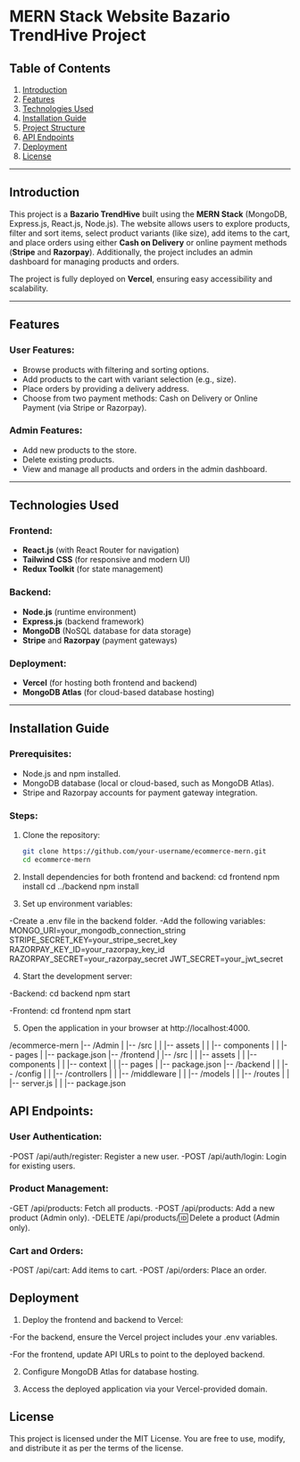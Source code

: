 # MERN Stack Website Bazario TrendHive Project

## Table of Contents

1. [Introduction](#introduction)
2. [Features](#features)
3. [Technologies Used](#technologies-used)
4. [Installation Guide](#installation-guide)
5. [Project Structure](#project-structure)
6. [API Endpoints](#api-endpoints)
7. [Deployment](#deployment)
8. [License](#license)

---

## Introduction

This project is a **Bazario TrendHive** built using the **MERN Stack** (MongoDB, Express.js, React.js, Node.js). The website allows users to explore products, filter and sort items, select product variants (like size), add items to the cart, and place orders using either **Cash on Delivery** or online payment methods (**Stripe** and **Razorpay**). Additionally, the project includes an admin dashboard for managing products and orders.

The project is fully deployed on **Vercel**, ensuring easy accessibility and scalability.

---

## Features

### User Features:
- Browse products with filtering and sorting options.
- Add products to the cart with variant selection (e.g., size).
- Place orders by providing a delivery address.
- Choose from two payment methods: Cash on Delivery or Online Payment (via Stripe or Razorpay).

### Admin Features:
- Add new products to the store.
- Delete existing products.
- View and manage all products and orders in the admin dashboard.

---

## Technologies Used

### Frontend:
- **React.js** (with React Router for navigation)
- **Tailwind CSS** (for responsive and modern UI)
- **Redux Toolkit** (for state management)

### Backend:
- **Node.js** (runtime environment)
- **Express.js** (backend framework)
- **MongoDB** (NoSQL database for data storage)
- **Stripe** and **Razorpay** (payment gateways)

### Deployment:
- **Vercel** (for hosting both frontend and backend)
- **MongoDB Atlas** (for cloud-based database hosting)

---

## Installation Guide

### Prerequisites:
- Node.js and npm installed.
- MongoDB database (local or cloud-based, such as MongoDB Atlas).
- Stripe and Razorpay accounts for payment gateway integration.

### Steps:
1. Clone the repository:
   ```bash
   git clone https://github.com/your-username/ecommerce-mern.git
   cd ecommerce-mern

2. Install dependencies for both frontend and backend:
cd frontend
npm install
cd ../backend
npm install

3. Set up environment variables:

-Create a .env file in the backend folder.
-Add the following variables:
MONGO_URI=your_mongodb_connection_string
STRIPE_SECRET_KEY=your_stripe_secret_key
RAZORPAY_KEY_ID=your_razorpay_key_id
RAZORPAY_SECRET=your_razorpay_secret
JWT_SECRET=your_jwt_secret

4. Start the development server:

-Backend:
cd backend
npm start

-Frontend:
cd frontend
npm start

5. Open the application in your browser at http://localhost:4000.

/ecommerce-mern
|-- /Admin
|   |-- /src
|   |   |-- assets
|   |   |-- components
|   |   |-- pages
|   |-- package.json
|-- /frontend
|   |-- /src
|   |   |-- assets
|   |   |-- components
|   |   |-- context
|   |   |-- pages
|   |-- package.json
|-- /backend
|   |   |-- /config
|   |   |-- /controllers
|   |   |-- /middleware
|   |   |-- /models
|   |   |-- /routes
|   |   |-- server.js
|   |   |-- package.json


## API Endpoints:

### User Authentication:
-POST /api/auth/register: Register a new user.
-POST /api/auth/login: Login for existing users.

### Product Management:
-GET /api/products: Fetch all products.
-POST /api/products: Add a new product (Admin only).
-DELETE /api/products/:id: Delete a product (Admin only).

### Cart and Orders:
-POST /api/cart: Add items to cart.
-POST /api/orders: Place an order.

## Deployment
1. Deploy the frontend and backend to Vercel:

-For the backend, ensure the Vercel project includes your .env variables.

-For the frontend, update API URLs to point to the deployed backend.

2. Configure MongoDB Atlas for database hosting.

3. Access the deployed application via your Vercel-provided domain.

## License
This project is licensed under the MIT License. You are free to use, modify, and distribute it as per the terms of the license.